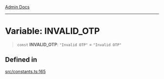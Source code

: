 [Admin Docs](/)

***

# Variable: INVALID\_OTP

> `const` **INVALID\_OTP**: `"Invalid OTP"` = `"Invalid OTP"`

## Defined in

[src/constants.ts:165](https://github.com/Suyash878/talawa-api/blob/cfd688207611ba245c99edd8dbaccb2cdbf6a043/src/constants.ts#L165)
